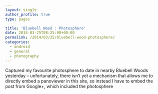 ```yaml
---
layout: single
author_profile: true
type: pages

title: 'Bluebell Wood : Photosphere'
date: 2014-03-25T08:25:08+00:00
permalink: /2014/03/25/bluebell-wood-photosphere/
categories:
  - android
  - general
  - photography
---
```

Captured my favourite photosphere to date in nearby Bluebell Woods yesterday &#8211; unfortunately, there isn&#8217;t yet a mechanism that allows me to directly embed a panoviewer in this site, so instead I have to embed the post from Google+, which included the photosphere

<!-- Place this tag in your head or just before your close body tag. -->





<!-- Place this tag where you want the widget to render. -->

<div class="g-post" data-href="https://plus.google.com/106829569371662983108/posts/GpyMauY2JqQ">
</div>
